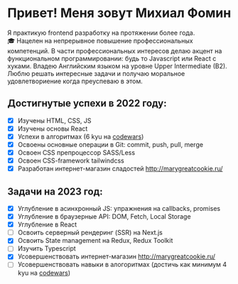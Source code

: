# Привет! Меня зовут Михиал Фомин

Я практикую frontend разработку на протяжении более года.  
 :mortar_board: Нацелен на непрерывное повышение профессиональных компетенций. 
В части профессиональных интересов делаю акцент на функциональном программировании: будь то Javascript или React с хуками.
Владею Английским языком на уровне Upper Intermediate (B2). Люблю решать интересные задачи и получаю моральное удовлетвориение когда преуспеваю в этом.

## Достигнутые успехи в 2022 году:
- [x] Изучены HTML, CSS, JS
- [x] Изучены основы React
- [x] Успехи в алгоритмах (6 kyu на [codewars](https://www.codewars.com/users/misha133kv))
- [x] Освоены основные операции в Git: commit, push, pull, merge
- [x] Освоен CSS препроцессор SASS/Less
- [x] Освоен CSS-framework tailwindcss
- [x] Разработан интернет-магазин сладостей http://marygreatcookie.ru/

## Задачи на 2023 год:
- [x] Углубление в асинхронный JS: упражнения на callbacks, promises
- [x] Углубление в браузерные API: DOM, Fetch, Local Storage
- [x] Углубление в React
- [ ] Освоить серверный рендеринг (SSR) на Next.js
- [x] Освоить State management на Redux, Redux Toolkit
- [ ] Изучить Typescript
- [x] Усовершенствовать интернет-магазин http://marygreatcookie.ru/
- [ ] Усовершенствовать навыки в алогоритмах (достичь как минимум 4 kyu на [codewars](https://www.codewars.com/users/misha133kv))

